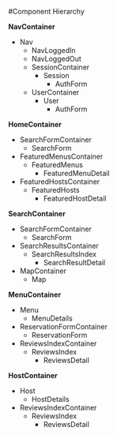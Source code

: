 #Component Hierarchy

**NavContainer**
* Nav
  * NavLoggedIn
  * NavLoggedOut
  * SessionContainer
    * Session
      * AuthForm
  * UserContainer
    * User
      * AuthForm

**HomeContainer**
* SearchFormContainer
  * SearchForm
* FeaturedMenusContainer
  * FeaturedMenus
    * FeaturedMenuDetail
* FeaturedHostsContainer
  * FeaturedHosts
    * FeaturedHostDetail

**SearchContainer**
* SearchFormContainer
  * SearchForm
* SearchResultsContainer
  * SearchResultsIndex
    * SearchResultDetail
* MapContainer
  * Map

**MenuContainer**
* Menu
  * MenuDetails
* ReservationFormContainer
  * ReservationForm
* ReviewsIndexContainer
  * ReviewsIndex
    * ReviewsDetail

**HostContainer**
* Host
  * HostDetails
* ReviewsIndexContainer
  * ReviewsIndex
    * ReviewsDetail
